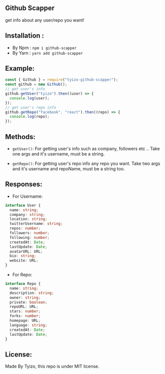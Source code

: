 ## Github Scapper

get info about any user/repo you want!

## Installation :

- By Npm :
  `npm i github-scapper`
- By Yarn :
  `yarn add github-scapper`

## Example:

```js
const { Github } = require("tyizo-github-scapper");
const github = new Github();
// get user's info
github.getUser("tyizo").then((user) => {
  console.log(user);
});
// get user's repo info
github.getRepo("facebook", "react").then((repo) => {
  console.log(repo);
});
```

## Methods:

- `getUser()`:
  For getting user's info such as company, followers etc ..
  Take one args and it's username, must be a string.

- `getRepo()`:
  For getting user's repo info any repo you want.
  Take two args and it's username and repoName, must be a string too.

## Responses:

- For Username:

```ts
interface User {
  name: string;
  company: string;
  location: string;
  twitterUsername: string;
  repos: number;
  followers: number;
  following: number;
  createdAt: Date;
  lastUpdate: Date;
  avatarURL: URL;
  bio: string;
  website: URL;
}
```

- For Repo:

```ts
interface Repo {
  name: string;
  description: string;
  owner: string;
  private: boolean;
  repoURL: URL;
  stars: number;
  forks: number;
  homepage: URL;
  language: string;
  createdAt: Date;
  lastUpdate: Date;
}
```

## License:

Made By Tyizo, this repo is under MIT license.
